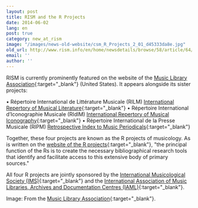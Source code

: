```yaml
---
layout: post
title: RISM and the R Projects
date: 2014-06-02
lang: en
post: true
category: new_at_rism
image: "/images/news-old-website/csm_R_Projects_2_01_d45333da8e.jpg"
old_url: http://www.rism.info/en/home/newsdetails/browse/58/article/64/rism-and-the-r-projects.html
email: ''
author: ''
---
```


RISM is currently prominently featured on the website of the [Music Library Association](https://www.musiclibraryassoc.org/){:target="_blank"} (United States). It appears alongside its sister projects:

• Répertoire International de Littérature Musicale (RILM)
[International Repertory of Musical Literature](http://www.rilm.org/){:target="_blank"}
• Répertoire International d’Iconographie Musicale (RIdIM)
[International Repertory of Musical Iconography](http://db.ridim.org/){:target="_blank"}
• Répertoire International de la Presse Musicale (RIPM)
[Retrospective Index to Music Periodicals](http://ripm.org/index.php){:target="_blank"}

Together, these four projects are known as the R projects of musicology. As is written on the [website of the R projects](http://www.r-musicprojects.org/index.html){:target="_blank"}, "the principal function of the Rs is to create the necessary bibliographical research tools that identify and facilitate access to this extensive body of primary sources."

All four R projects are jointly sponsored by the [International Musicological Society (IMS)](http://ims-international.ch/){:target="_blank"} and the [International Association of Music Libraries, Archives and Documentation Centres (IAML)](http://www.iaml.info/){:target="_blank"}.


Image: From the [Music Library Association](https://www.musiclibraryassoc.org//){:target="_blank"}.
